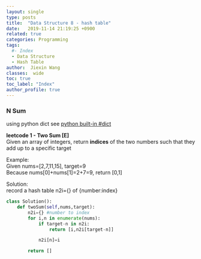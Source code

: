 ```yaml
---
layout: single
type: posts
title:  "Data Structure 8 - hash table"
date:   2019-11-14 21:19:25 +0900
related: true
categories: Programming
tags:
  #- Index
  - Data Structure
  - Hash Table
author:  Jiexin Wang
classes:  wide
toc: true
toc_label: "Index"
author_profile: true
---
```


### N Sum

using python dict see [python built-in #dict]()

**leetcode 1 - Two Sum [E]**  
Given an array of integers, return **indices** of the two numbers such that they add up to a specific target  

Example:  
Given nums=[2,7,11,15], target=9  
Because nums[0]+nums[1]=2+7=9, return [0,1]  

Solution:  
record a hash table n2i={} of {number:index}  

```python
class Solution():
    def twoSum(self,nums,target):
        n2i={} #number to index
        for i,n in enumerate(nums):
            if target-n in n2i:
                return [i,n2i[target-n]]

            n2i[n]=i

        return []
```   
